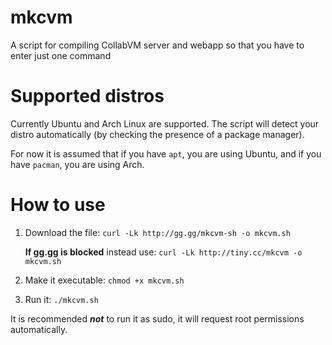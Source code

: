 # mkcvm
A script for compiling CollabVM server and webapp so that you have to enter just one command

# Supported distros
Currently Ubuntu and Arch Linux are supported. The script will detect your distro automatically (by checking the presence of a package manager).

For now it is assumed that if you have `apt`, you are using Ubuntu, and if you have `pacman`, you are using Arch.

# How to use
1. Download the file: `curl -Lk http://gg.gg/mkcvm-sh -o mkcvm.sh`

   **If gg.gg is blocked** instead use: `curl -Lk http://tiny.cc/mkcvm -o mkcvm.sh`
3. Make it executable: `chmod +x mkcvm.sh`
4. Run it: `./mkcvm.sh`

It is recommended ***not*** to run it as sudo, it will request root permissions automatically.
